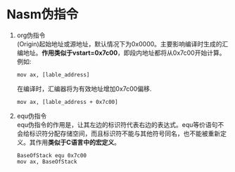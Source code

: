 # Nasm伪指令
1. org伪指令  
(Origin)起始地址或源地址，默认情况下为0x0000。主要影响编译时生成的汇编地址。**作用类似于vstart=0x7c00**，即段内地址都将从0x7c00开始计算。  
例如:
    ```
    mov ax, [lable_address]
    ```
    在编译时，汇编器将为有效地址增加0x7c00偏移.
    ```
    mov ax, [lable_address + 0x7c00]
    ```
2. equ伪指令  
equ伪指令的作用是，让其左边的标识符代表右边的表达式。equ等价语句不会给标识符分配存储空间，而且标识符不能与其他符号同名，也不能被重新定义。其作用**类似于C语言中的宏定义**。
    ```
    BaseOfStack equ 0x7c00
    mov ax, BaseOfStack
    ```
